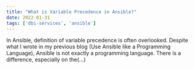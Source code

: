 ```yaml
---
title: "What is Variable Precedence in Ansible?"
date: 2022-01-31
tags: ['dbi-services', 'ansible']
---
```

In Ansible, definition of variable precedence is often overlooked. Despite what I wrote in my previous blog (Use Ansible like a Programming Language), Ansible is not exactly a programming language. There is a difference, especially on the(…)